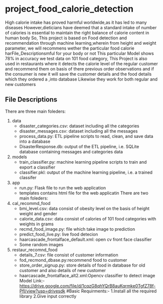# project_food_calorie_detection
High calorie intake has proved harmful worldwide,as it has led to many diseases 
However,dieticians have deemed that a standard intake of number of calories is essential to maintain the right balance of calorie content 
in human body
So, This project is based on Food detection and recommendation through machine learning,wherein from height and weight parameter, we will recommens wether the particular food calorie harFile_Descriptionsmful for your body or not
This particular Model shows 78% in accuracy we test data on 101 food category, This Project is also used in restaurants where it detects
the calorie level of the regular customer and recommend them on basis of there previous order observations and if the consumer is new it will save the customer details and the food details which they ordered a ,into database
Likewise they work for both regular and new customers

## File Descriptions <a name="files"></a>
There are three main foleders:
1. data
    - disaster_categories.csv: dataset including all the categories 
    - disaster_messages.csv: dataset including all the messages
    - process_data.py: ETL pipeline scripts to read, clean, and save data into a database
    - DisasterResponse.db: output of the ETL pipeline, i.e. SQLite database containing messages and categories data
2. models
    - train_classifier.py: machine learning pipeline scripts to train and export a classifier
    - classifier.pkl: output of the machine learning pipeline, i.e. a trained classifer
3. app
    - run.py: Flask file to run the web application
    - templates contains html file for the web applicatin
There are two main foleders:
1. cal_recommd_food
    - bmi_level.csv: data consist of obesity level  on the basis of height weight and gender
    - calorie_data.csv: data consist of calories of 101 food categories with weights in grams
    - recmd_food_image.py: file which take image to prediction
    - predict_food_live.py: live food detecion
    - haarcascade_frontalface_default.xml: open cv front face classifier
    - Some random images
2. restaur_recomnd_food
    - details_7.csv: file consist of customer information
    - fod_recmond_dbase.py:recommend food to customer
    - store_order_signup.py: store details of food in  database for old customer and also details of new customer
    - haarcascade_frontalface_alt2.xml:Opencv classifier to detect image
Model Link:-
https://drive.google.com/file/d/1cqzG8qhYQrB8auKqrmke0TgfZ78f-Pfl/view?usp=drivesdk
#Basic Requirments:-
1.Install all the required library
2.Give input correctly
